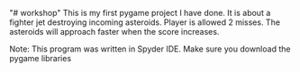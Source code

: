"# workshop" 
This is my first pygame project I have done. It is about a fighter jet destroying incoming asteroids. Player is allowed 2 misses. The asteroids will approach faster when the score increases. 

Note: This program was written in Spyder IDE. Make sure you download the pygame libraries 
